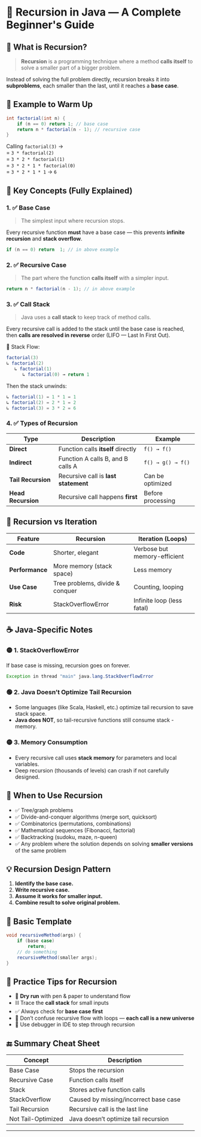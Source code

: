 # 🧠 Recursion in Java — A Complete Beginner's Guide

## 📌 What is Recursion?

> **Recursion** is a programming technique where a method **calls itself** to solve a smaller part of a bigger problem.

Instead of solving the full problem directly, recursion breaks it into **subproblems**, each smaller than the last, until it reaches a **base case**.

## 🧮 Example to Warm Up

```java
int factorial(int n) {
    if (n == 0) return 1; // base case
    return n * factorial(n - 1); // recursive case
}
```

Calling `factorial(3)` →  
= `3 * factorial(2)`  
= `3 * 2 * factorial(1)`  
= `3 * 2 * 1 * factorial(0)`  
= `3 * 2 * 1 * 1` → `6`

## 🔑 Key Concepts (Fully Explained)

### 1. ✅ **Base Case**

> The simplest input where recursion stops.

Every recursive function **must** have a base case — this prevents **infinite recursion** and **stack overflow**.

```java
if (n == 0) return  1; // in above example
```

### 2. ✅ **Recursive Case**

> The part where the function **calls itself** with a simpler input.

```java
return n * factorial(n - 1); // in above example
```

### 3. ✅ **Call Stack**

> Java uses a **call stack** to keep track of method calls.

Every recursive call is added to the stack until the base case is reached, then **calls are resolved in reverse** order (LIFO — Last In First Out).

🧱 Stack Flow:

```java
factorial(3)
↳ factorial(2)
   ↳ factorial(1)
      ↳ factorial(0) → return 1
```

Then the stack unwinds:

```java
↳ factorial(1) = 1 * 1 = 1
↳ factorial(2) = 2 * 1 = 2
↳ factorial(3) = 3 * 2 = 6
```

### 4. ✅ **Types of Recursion**

| Type               | Description                          | Example           |
| ------------------ | ------------------------------------ | ----------------- |
| **Direct**         | Function calls **itself** directly   | `f() → f()`       |
| **Indirect**       | Function A calls B, and B calls A    | `f() → g() → f()` |
| **Tail Recursion** | Recursive call is **last statement** | Can be optimized  |
| **Head Recursion** | Recursive call happens **first**     | Before processing |

## 🔎 Recursion vs Iteration

| Feature         | Recursion                       | Iteration (Loops)            |
| --------------- | ------------------------------- | ---------------------------- |
| **Code**        | Shorter, elegant                | Verbose but memory-efficient |
| **Performance** | More memory (stack space)       | Less memory                  |
| **Use Case**    | Tree problems, divide & conquer | Counting, looping            |
| **Risk**        | StackOverflowError              | Infinite loop (less fatal)   |

## ☕ Java-Specific Notes

### 🟡 1. **StackOverflowError**

If base case is missing, recursion goes on forever.

```java
Exception in thread "main" java.lang.StackOverflowError
```

### 🟢 2. **Java Doesn’t Optimize Tail Recursion**

-   Some languages (like Scala, Haskell, etc.) optimize tail recursion to save stack space.
-   **Java does NOT**, so tail-recursive functions still consume stack - memory.

### 🟡 3. **Memory Consumption**

-   Every recursive call uses **stack memory** for parameters and local variables.
-   Deep recursion (thousands of levels) can crash if not carefully designed.

## 🎯 When to Use Recursion

-   ✅ Tree/graph problems
-   ✅ Divide-and-conquer algorithms (merge sort, quicksort)
-   ✅ Combinatorics (permutations, combinations)
-   ✅ Mathematical sequences (Fibonacci, factorial)
-   ✅ Backtracking (sudoku, maze, n-queen)
-   ✅ Any problem where the solution depends on solving **smaller versions** of the same problem

## 💡 Recursion Design Pattern

1.  **Identify the base case.**
2.  **Write recursive case.**
3.  **Assume it works for smaller input.**
4.  **Combine result to solve original problem.**

## 🧪 Basic Template

```java
void recursiveMethod(args) {
    if (base case)
        return;
    // do something
    recursiveMethod(smaller args);
}
```

## 📘 Practice Tips for Recursion

-   🔄 **Dry run** with pen & paper to understand flow
-   ⛓️ Trace the **call stack** for small inputs
-   ✅ Always check for **base case first**
-   🔂 Don’t confuse recursive flow with loops — **each call is a new universe**
-   🔢 Use debugger in IDE to step through recursion

## 🔚 Summary Cheat Sheet

| Concept            | Description                           |
| ------------------ | ------------------------------------- |
| Base Case          | Stops the recursion                   |
| Recursive Case     | Function calls itself                 |
| Stack              | Stores active function calls          |
| StackOverflow      | Caused by missing/incorrect base case |
| Tail Recursion     | Recursive call is the last line       |
| Not Tail-Optimized | Java doesn’t optimize tail recursion  |

---
